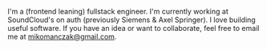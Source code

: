 I'm a (frontend leaning) fullstack engineer. I'm currently working at SoundCloud's on auth (previously Siemens & Axel Springer). 
I love building useful software. If you have an idea or want to collaborate, feel free to email me at mikomanczak@gmail.com.



